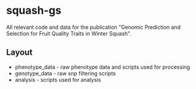 # squash-gs
All relevant code and data for the publication "Genomic Prediction and Selection for Fruit Quality Traits in Winter Squash". 

## Layout
* phenotype_data - raw phenotype data and scripts used for processing
* genotype_data - raw snp filtering scripts
* analysis - scripts used for analysis
